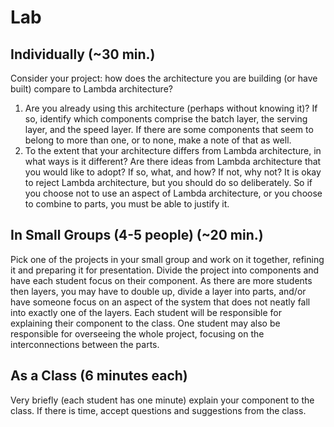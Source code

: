 Lab
===
Individually (~30 min.)
------------
Consider your project: how does the architecture you are building (or have built) compare to Lambda architecture?  
1. Are you already using this architecture (perhaps without knowing it)? If so, identify which components comprise the batch layer, the serving layer, and the speed layer. If there are some components that seem to belong to more than one, or to none, make a note of that as well.  
2. To the extent that your architecture differs from Lambda architecture, in what ways is it different? Are there ideas from Lambda architecture that you would like to adopt? If so, what, and how? If not, why not? It is okay to reject Lambda architecture, but you should do so deliberately. So if you choose not to use an aspect of Lambda architecture, or you choose to combine to parts, you must be able to justify it.

In Small Groups (4-5 people) (~20 min.)
------------
Pick one of the projects in your small group and work on it together, refining it and preparing it for presentation. Divide the project into components and have each student focus on their component. As there are more students then layers, you may have to double up, divide a layer into parts, and/or have someone focus on an aspect of the system that does not neatly fall into exactly one of the layers. Each student will be responsible for explaining their component to the class. One student may also be responsible for overseeing the whole project, focusing on the interconnections between the parts.

As a Class (6 minutes each)
------------
Very briefly (each student has one minute) explain your component to the class. If there is time, accept questions and suggestions from the class.
